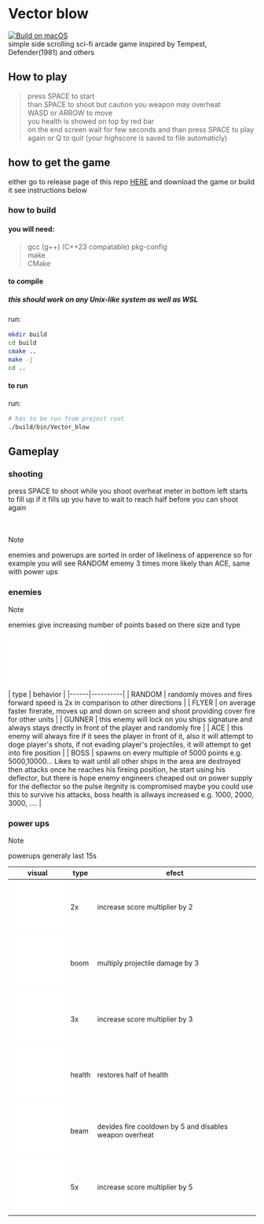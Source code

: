 # Vector blow
[![Build on macOS](https://github.com/PoliEcho/Vector_blow/actions/workflows/build_macos.yml/badge.svg)](https://github.com/PoliEcho/Vector_blow/actions/workflows/build_macos.yml)  
simple side scrolling sci-fi arcade game inspired by Tempest, Defender(1981) and others

## How to play  
> press SPACE to start  
> than SPACE to shoot but caution you weapon may overheat  
> WASD or ARROW to move  
> you health is showed on top by red bar  
> on the end screen wait for few seconds and than press SPACE to play again or Q to quit (your highscore is saved to file automaticly)  


## how to get the game 
either go to release page of this repo [HERE](https://github.com/PoliEcho/Vector_blow/releases) and download the game or build it see instructions below  


### how to build  
#### you will need:
> gcc (g++) (C++23 compatable)
> pkg-config  
> make  
> CMake  

#### to compile
##### this should work on any Unix-like system as well as WSL  
run:
```bash
mkdir build
cd build
cmake ..
make -j
cd ..
```
#### to run  
run:
```bash
# has to be run from project root
./build/bin/Vector_blow
```
## Gameplay  

### shooting  
press SPACE to shoot
while you shoot overheat meter in bottom left starts to fill up
if it fills up you have to wait to reach half before you can shoot again
</br></br></br>

> [!NOTE]
> enemies and powerups are sorted in order of likeliness of apperence so for example you will see RANDOM ememy 3 times more likely than ACE, same with power ups

### enemies 
> [!NOTE]
> enemies give increasing number of points based on there size and type

<img src="assets/enemy_1.svg" alt="enemy sprite" width=200 /></br>
| type | behavior |
|------|----------|
| RANDOM | randomly moves and fires forward speed is 2x in comparison to other directions |
| FLYER | on average faster firerate, moves up and down on screen and shoot providing cover fire for other units |
| GUNNER | this enemy will lock on you ships signature and always stays drectly in front of the player and randomly fire |
| ACE | this enemy will always fire if it sees the player in front of it, also it will attempt to doge player's shots, if not evading player's projectiles, it will attempt to get into fire position |
| BOSS | spawns on every multiple of 5000 points e.g. 5000,10000... Likes to wait until all other ships in the area are destroyed then attacks once he reaches his fireing position, he start using his deflector, but there is hope enemy engineers cheaped out on power supply for the deflector so the pulse itegnity is compromised maybe you could use this to survive his attacks, boss health is allways increased e.g. 1000, 2000, 3000, .... |

### power ups  

> [!NOTE]
> powerups generaly last 15s

| visual | type | efect |
|--------|------|-------|
| ![2x](assets/powerups/2x.svg) | 2x | increase score multiplier by 2 |
| ![boom](assets/powerups/boom.svg) | boom | multiply projectile damage by 3 |
| ![3x](assets/powerups/3x.svg) | 3x | increase score multiplier by 3 |
| ![health](assets/powerups/health.svg) | health | restores half of health |
| ![beam](assets/powerups/beam.svg) | beam | devides fire cooldown by 5 and disables weapon overheat |
| ![5x](assets/powerups/5x.svg) | 5x | increase score multiplier by 5 |

